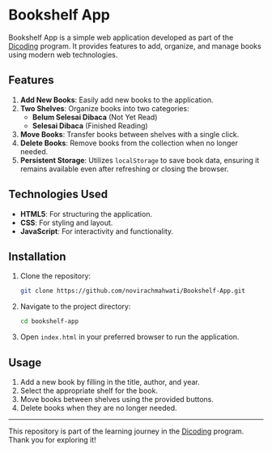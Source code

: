 # Bookshelf App

Bookshelf App is a simple web application developed as part of the [Dicoding](https://www.dicoding.com/) program. It provides features to add, organize, and manage books using modern web technologies.

## Features

1. **Add New Books**: Easily add new books to the application.
2. **Two Shelves**: Organize books into two categories:
   - **Belum Selesai Dibaca** (Not Yet Read)
   - **Selesai Dibaca** (Finished Reading)
3. **Move Books**: Transfer books between shelves with a single click.
4. **Delete Books**: Remove books from the collection when no longer needed.
5. **Persistent Storage**: Utilizes `localStorage` to save book data, ensuring it remains available even after refreshing or closing the browser.

## Technologies Used

- **HTML5**: For structuring the application.
- **CSS**: For styling and layout.
- **JavaScript**: For interactivity and functionality.

## Installation

1. Clone the repository:
   ```bash
   git clone https://github.com/novirachmahwati/Bookshelf-App.git
   ```
2. Navigate to the project directory:
   ```bash
   cd bookshelf-app
   ```
3. Open `index.html` in your preferred browser to run the application.

## Usage

1. Add a new book by filling in the title, author, and year.
2. Select the appropriate shelf for the book.
3. Move books between shelves using the provided buttons.
4. Delete books when they are no longer needed.

---

This repository is part of the learning journey in the [Dicoding](https://www.dicoding.com/) program. Thank you for exploring it!
